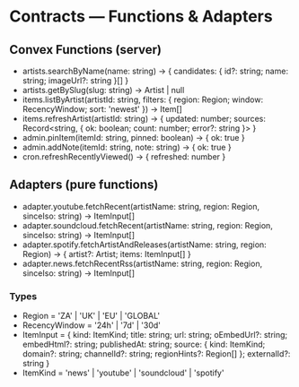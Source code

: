 # Contracts — Functions & Adapters

## Convex Functions (server)
- artists.searchByName(name: string) → { candidates: { id?: string; name: string; imageUrl?: string }[] }
- artists.getBySlug(slug: string) → Artist | null
- items.listByArtist(artistId: string, filters: { region: Region; window: RecencyWindow; sort: 'newest' }) → Item[]
- items.refreshArtist(artistId: string) → { updated: number; sources: Record<string, { ok: boolean; count: number; error?: string }> }
- admin.pinItem(itemId: string, pinned: boolean) → { ok: true }
- admin.addNote(itemId: string, note: string) → { ok: true }
- cron.refreshRecentlyViewed() → { refreshed: number }

## Adapters (pure functions)
- adapter.youtube.fetchRecent(artistName: string, region: Region, sinceIso: string) → ItemInput[]
- adapter.soundcloud.fetchRecent(artistName: string, region: Region, sinceIso: string) → ItemInput[]
- adapter.spotify.fetchArtistAndReleases(artistName: string, region: Region) → { artist?: Artist; items: ItemInput[] }
- adapter.news.fetchRecentRss(artistName: string, region: Region, sinceIso: string) → ItemInput[]

### Types
- Region = 'ZA' | 'UK' | 'EU' | 'GLOBAL'
- RecencyWindow = '24h' | '7d' | '30d'
- ItemInput = { kind: ItemKind; title: string; url: string; oEmbedUrl?: string; embedHtml?: string; publishedAt: string; source: { kind: ItemKind; domain?: string; channelId?: string; regionHints?: Region[] }; externalId?: string }
- ItemKind = 'news' | 'youtube' | 'soundcloud' | 'spotify'

